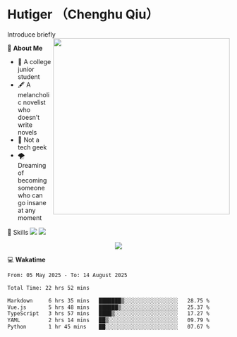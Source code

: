 # Hutiger （Chenghu Qiu）
Introduce briefly
<a href="#">
<img align="right" width="400" src="https://github-readme-stats-tau-lilac-25.vercel.app/api/top-langs/?username=hutiger9&layout=compact&langs_count=8&theme=transparent" />
</a>

💭 **About Me**

- 🏫 A college junior student
- 🖋️ A melancholic novelist who doesn’t write novels
- 🚫 Not a tech geek
- 🌪️ Dreaming of becoming someone who can go insane at any moment


🚀 Skills
![](https://img.shields.io/badge/-python-3e74a2?style=for-the-badge&logo=Python&logoColor=fff)
![](https://img.shields.io/badge/-pytorch-ee4c2c?style=for-the-badge&logo=PyTorch&logoColor=fff)

</p>
    <p align="center">
    <img src="https://profile-counter.glitch.me/{hutiger9}/count.svg" />
</p>


💻 **Wakatime**

<!--START_SECTION:waka-->

```txt
From: 05 May 2025 - To: 14 August 2025

Total Time: 22 hrs 52 mins

Markdown     6 hrs 35 mins   ███████▒░░░░░░░░░░░░░░░░░   28.75 %
Vue.js       5 hrs 48 mins   ██████▒░░░░░░░░░░░░░░░░░░   25.37 %
TypeScript   3 hrs 57 mins   ████▒░░░░░░░░░░░░░░░░░░░░   17.27 %
YAML         2 hrs 14 mins   ██▒░░░░░░░░░░░░░░░░░░░░░░   09.79 %
Python       1 hr 45 mins    ██░░░░░░░░░░░░░░░░░░░░░░░   07.67 %
```

<!--END_SECTION:waka-->
